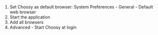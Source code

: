 1. Set Choosy as default browser: System Preferences - General - Default web browser
2. Start the application
3. Add all browsers
4. Advanced - Start Choosy at login
